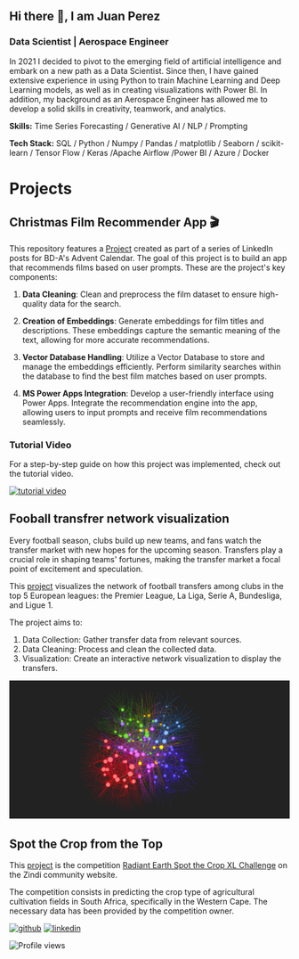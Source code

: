 ## Hi there 👋, I am Juan Perez
### Data Scientist | Aerospace Engineer


In 2021 I decided to pivot to the emerging field of artificial intelligence and embark on a new path as a Data Scientist. Since then, I have gained extensive experience in using Python to train Machine Learning and Deep Learning models, as well as in creating visualizations with Power BI. 
In addition, my background as an Aerospace Engineer has allowed me to develop a solid skills in creativity, teamwork, and analytics.

**Skills:** Time Series Forecasting / Generative AI / NLP / Prompting

**Tech Stack:** SQL / Python / Numpy / Pandas / matplotlib / Seaborn / scikit-learn / Tensor Flow / Keras /Apache Airflow /Power BI / Azure / Docker

# Projects

## Christmas Film Recommender App 🎬

This repository features a [Project](https://github.com/PerezCorrea/ChristmasMoviesApp) created as part of a series of LinkedIn posts for BD-A's Advent Calendar. The goal of this project is to build an app that recommends films based on user prompts. These are the project's key components:

1. **Data Cleaning**: Clean and preprocess the film dataset to ensure high-quality data for the search.

2. **Creation of Embeddings**: Generate embeddings for film titles and descriptions. These embeddings capture the semantic meaning of the text, allowing for more accurate recommendations.

3. **Vector Database Handling**: Utilize a Vector Database to store and manage the embeddings efficiently. Perform similarity searches within the database to find the best film matches based on user prompts.

4. **MS Power Apps Integration**: Develop a user-friendly interface using Power Apps. Integrate the recommendation engine into the app, allowing users to input prompts and receive film recommendations seamlessly.

### Tutorial Video

For a step-by-step guide on how this project was implemented, check out the tutorial video.

[![tutorial video](https://github.com/PerezCorrea/ChristmasMoviesApp/blob/main/img/app.png)](https://www.youtube.com/watch?v=oIRPDey-cX4)


## Fooball transfrer network visualization

Every football season, clubs build up new teams, and fans watch the transfer market with new hopes for the upcoming season. Transfers play a crucial role in shaping teams' fortunes, making the transfer market a focal point of excitement and speculation. 

This [project](https://github.com/PerezCorrea/football_transfer_analysis) visualizes the network of football transfers among clubs in the top 5 European leagues: the Premier League, La Liga, Serie A, Bundesliga, and Ligue 1. 

The project aims to:
1. Data Collection: Gather transfer data from relevant sources.
2. Data Cleaning: Process and clean the collected data.
3. Visualization: Create an interactive network visualization to display the transfers.


![Transfer Network](https://github.com/PerezCorrea/football_transfer_analysis/blob/main/images/Transfer_Network_2023.png)

## Spot the Crop from the Top

This [project](https://github.com/AIMPED/NF-Capstone-Crop-Classification) is the competition [Radiant Earth Spot the Crop XL Challenge](https://zindi.africa/competitions/radiant-earth-spot-the-crop-xl-challenge) on the Zindi community website. 

The competition consists in predicting the crop type of agricultural cultivation fields in South Africa, specifically in the Western Cape. The necessary data has been provided by the competition owner.


[<img src='https://cdn.jsdelivr.net/npm/simple-icons@3.0.1/icons/github.svg' alt='github' height='40'>](https://github.com/PerezCorrea)  [<img src='https://cdn.jsdelivr.net/npm/simple-icons@3.0.1/icons/linkedin.svg' alt='linkedin' height='40'>](https://www.linkedin.com/in/japerezcorrea/)  

![Profile views](https://gpvc.arturio.dev/PerezCorrea)  
